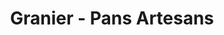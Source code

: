 ---
title: "Granier - Pans Artesans"
url: /vilanova-i-la-geltru/granier-pans-artesans/
shop: panadería
---